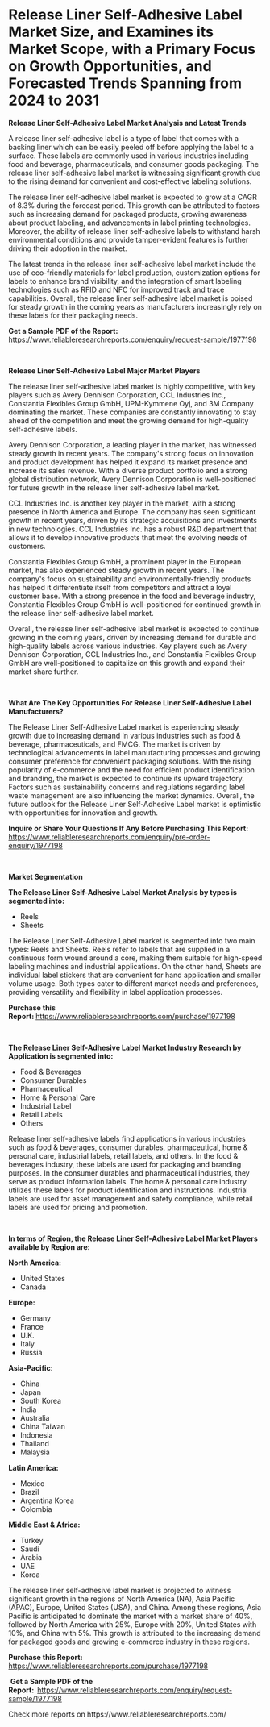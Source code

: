 <p><h1>Release Liner Self-Adhesive Label Market Size, and Examines its Market Scope, with a Primary Focus on Growth Opportunities, and Forecasted Trends Spanning from 2024 to 2031</h1></p><p><strong>Release Liner Self-Adhesive Label Market Analysis and Latest Trends</strong></p>
<p><p>A release liner self-adhesive label is a type of label that comes with a backing liner which can be easily peeled off before applying the label to a surface. These labels are commonly used in various industries including food and beverage, pharmaceuticals, and consumer goods packaging. The release liner self-adhesive label market is witnessing significant growth due to the rising demand for convenient and cost-effective labeling solutions.</p><p>The release liner self-adhesive label market is expected to grow at a CAGR of 8.3% during the forecast period. This growth can be attributed to factors such as increasing demand for packaged products, growing awareness about product labeling, and advancements in label printing technologies. Moreover, the ability of release liner self-adhesive labels to withstand harsh environmental conditions and provide tamper-evident features is further driving their adoption in the market.</p><p>The latest trends in the release liner self-adhesive label market include the use of eco-friendly materials for label production, customization options for labels to enhance brand visibility, and the integration of smart labeling technologies such as RFID and NFC for improved track and trace capabilities. Overall, the release liner self-adhesive label market is poised for steady growth in the coming years as manufacturers increasingly rely on these labels for their packaging needs.</p></p>
<p><strong>Get a Sample PDF of the Report:&nbsp;</strong> <a href="https://www.reliableresearchreports.com/enquiry/request-sample/1977198">https://www.reliableresearchreports.com/enquiry/request-sample/1977198</a></p>
<p>&nbsp;</p>
<p><strong>Release Liner Self-Adhesive Label Major Market Players</strong></p>
<p><p>The release liner self-adhesive label market is highly competitive, with key players such as Avery Dennison Corporation, CCL Industries Inc., Constantia Flexibles Group GmbH, UPM-Kymmene Oyj, and 3M Company dominating the market. These companies are constantly innovating to stay ahead of the competition and meet the growing demand for high-quality self-adhesive labels.</p><p>Avery Dennison Corporation, a leading player in the market, has witnessed steady growth in recent years. The company's strong focus on innovation and product development has helped it expand its market presence and increase its sales revenue. With a diverse product portfolio and a strong global distribution network, Avery Dennison Corporation is well-positioned for future growth in the release liner self-adhesive label market.</p><p>CCL Industries Inc. is another key player in the market, with a strong presence in North America and Europe. The company has seen significant growth in recent years, driven by its strategic acquisitions and investments in new technologies. CCL Industries Inc. has a robust R&D department that allows it to develop innovative products that meet the evolving needs of customers.</p><p>Constantia Flexibles Group GmbH, a prominent player in the European market, has also experienced steady growth in recent years. The company's focus on sustainability and environmentally-friendly products has helped it differentiate itself from competitors and attract a loyal customer base. With a strong presence in the food and beverage industry, Constantia Flexibles Group GmbH is well-positioned for continued growth in the release liner self-adhesive label market.</p><p>Overall, the release liner self-adhesive label market is expected to continue growing in the coming years, driven by increasing demand for durable and high-quality labels across various industries. Key players such as Avery Dennison Corporation, CCL Industries Inc., and Constantia Flexibles Group GmbH are well-positioned to capitalize on this growth and expand their market share further.</p></p>
<p>&nbsp;</p>
<p><strong>What Are The Key Opportunities For Release Liner Self-Adhesive Label Manufacturers?</strong></p>
<p><p>The Release Liner Self-Adhesive Label market is experiencing steady growth due to increasing demand in various industries such as food & beverage, pharmaceuticals, and FMCG. The market is driven by technological advancements in label manufacturing processes and growing consumer preference for convenient packaging solutions. With the rising popularity of e-commerce and the need for efficient product identification and branding, the market is expected to continue its upward trajectory. Factors such as sustainability concerns and regulations regarding label waste management are also influencing the market dynamics. Overall, the future outlook for the Release Liner Self-Adhesive Label market is optimistic with opportunities for innovation and growth.</p></p>
<p><strong>Inquire or Share Your Questions If Any Before Purchasing This Report:</strong> <a href="https://www.reliableresearchreports.com/enquiry/pre-order-enquiry/1977198">https://www.reliableresearchreports.com/enquiry/pre-order-enquiry/1977198</a></p>
<p>&nbsp;</p>
<p><strong>Market Segmentation</strong></p>
<p><strong>The Release Liner Self-Adhesive Label Market Analysis by types is segmented into:</strong></p>
<p><ul><li>Reels</li><li>Sheets</li></ul></p>
<p><p>The Release Liner Self-Adhesive Label market is segmented into two main types: Reels and Sheets. Reels refer to labels that are supplied in a continuous form wound around a core, making them suitable for high-speed labeling machines and industrial applications. On the other hand, Sheets are individual label stickers that are convenient for hand application and smaller volume usage. Both types cater to different market needs and preferences, providing versatility and flexibility in label application processes.</p></p>
<p><strong>Purchase this Report:&nbsp;</strong><a href="https://www.reliableresearchreports.com/purchase/1977198">https://www.reliableresearchreports.com/purchase/1977198</a></p>
<p>&nbsp;</p>
<p><strong>The Release Liner Self-Adhesive Label Market Industry Research by Application is segmented into:</strong></p>
<p><ul><li>Food & Beverages</li><li>Consumer Durables</li><li>Pharmaceutical</li><li>Home & Personal Care</li><li>Industrial Label</li><li>Retail Labels</li><li>Others</li></ul></p>
<p><p>Release liner self-adhesive labels find applications in various industries such as food & beverages, consumer durables, pharmaceutical, home & personal care, industrial labels, retail labels, and others. In the food & beverages industry, these labels are used for packaging and branding purposes. In the consumer durables and pharmaceutical industries, they serve as product information labels. The home & personal care industry utilizes these labels for product identification and instructions. Industrial labels are used for asset management and safety compliance, while retail labels are used for pricing and promotion.</p></p>
<p>&nbsp;</p>
<p><strong>In terms of Region, the Release Liner Self-Adhesive Label Market Players available by Region are:</strong></p>
<p>
    <p> <strong> North America: </strong>
        <ul>
            <li>United States</li>
            <li>Canada</li>
        </ul>
        </p> 
    <p> <strong> Europe: </strong>
        <ul>
            <li>Germany</li>
            <li>France</li>
            <li>U.K.</li>
            <li>Italy</li>
            <li>Russia</li>
        </ul>
        </p> 
    <p> <strong> Asia-Pacific: </strong>
        <ul>
            <li>China</li>
            <li>Japan</li>
            <li>South Korea</li>
            <li>India</li>
            <li>Australia</li>
            <li>China Taiwan</li>
            <li>Indonesia</li>
            <li>Thailand</li>
            <li>Malaysia</li>
        </ul>
        </p> 
    <p> <strong> Latin America: </strong>
        <ul>
            <li>Mexico</li>
            <li>Brazil</li>
            <li>Argentina Korea</li>
            <li>Colombia</li>
        </ul>
        </p> 
    <p> <strong> Middle East & Africa: </strong>
        <ul>
            <li>Turkey</li>
            <li>Saudi</li>
            <li>Arabia</li>
            <li>UAE</li>
            <li>Korea</li>
        </ul>
    </p>
    </p>
<p><p>The release liner self-adhesive label market is projected to witness significant growth in the regions of North America (NA), Asia Pacific (APAC), Europe, United States (USA), and China. Among these regions, Asia Pacific is anticipated to dominate the market with a market share of 40%, followed by North America with 25%, Europe with 20%, United States with 10%, and China with 5%. This growth is attributed to the increasing demand for packaged goods and growing e-commerce industry in these regions.</p></p>
<p><strong>Purchase this Report: </strong><a href="https://www.reliableresearchreports.com/purchase/1977198">https://www.reliableresearchreports.com/purchase/1977198</a></p>
<p>&nbsp;<strong>Get a Sample PDF of the Report:&nbsp;&nbsp;</strong><a href="https://www.reliableresearchreports.com/enquiry/request-sample/1977198">https://www.reliableresearchreports.com/enquiry/request-sample/1977198</a></p>
<p><strong></strong></p>
<p>Check more reports on https://www.reliableresearchreports.com/</p>